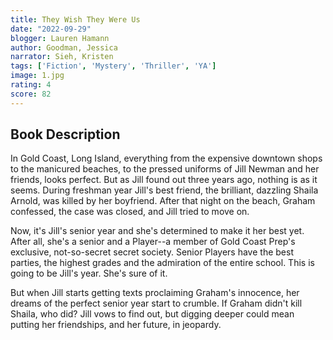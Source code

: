 ```yaml
---
title: They Wish They Were Us
date: "2022-09-29"
blogger: Lauren Hamann
author: Goodman, Jessica
narrator: Sieh, Kristen
tags: ['Fiction', 'Mystery', 'Thriller', 'YA']
image: 1.jpg
rating: 4
score: 82
---
```



## Book Description

In Gold Coast, Long Island, everything from the expensive downtown shops to the manicured beaches, to the pressed uniforms of Jill Newman and her friends, looks perfect. But as Jill found out three years ago, nothing is as it seems.
During freshman year Jill's best friend, the brilliant, dazzling Shaila Arnold, was killed by her boyfriend. After that night on the beach, Graham confessed, the case was closed, and Jill tried to move on.

Now, it's Jill's senior year and she's determined to make it her best yet. After all, she's a senior and a Player--a member of Gold Coast Prep's exclusive, not-so-secret secret society. Senior Players have the best parties, the highest grades and the admiration of the entire school. This is going to be Jill's year. She's sure of it.

But when Jill starts getting texts proclaiming Graham's innocence, her dreams of the perfect senior year start to crumble. If Graham didn't kill Shaila, who did? Jill vows to find out, but digging deeper could mean putting her friendships, and her future, in jeopardy. 